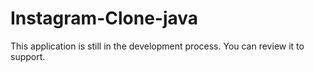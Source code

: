 # Instagram-Clone-java

This application is still in the development process. You can review it to support.
